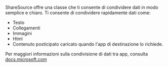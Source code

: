 ﻿ShareSource offre una classe che ti consente di condividere dati in modo semplice e chiaro. Ti consente di condividere rapidamente dati come:

  * Testo
  * Collegamenti
  * Immagini
  * Html
  * Contenuto posticipato caricato quando l'app di destinazione lo richiede.

Per maggiori informazioni sulla condivisione di dati tra app, consulta 
[docs.microsoft.com](https://docs.microsoft.com/windows/uwp/app-to-app/share-data)